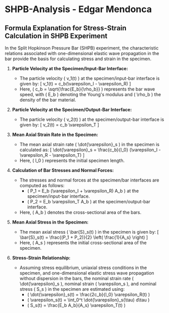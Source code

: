 # SHPB-Analysis - Edgar Mendonca

## Formula Explanation for Stress-Strain Calculation in SHPB Experiment

In the Split Hopkinson Pressure Bar (SHPB) experiment, the characteristic relations associated with one-dimensional elastic wave propagation in the bar provide the basis for calculating stress and strain in the specimen.

1. **Particle Velocity at the Specimen/Input-Bar Interface:**
   - The particle velocity \( v_1(t) \) at the specimen/input-bar interface is given by:
     \[ v_1(t) = c_b(\varepsilon_I - \varepsilon_R) \]
   - Here, \( c_b = \sqrt{\frac{E_b}{\rho_b}} \) represents the bar wave speed, with \( E_b \) denoting the Young's modulus and \( \rho_b \) the density of the bar material.

2. **Particle Velocity at the Specimen/Output-Bar Interface:**
   - The particle velocity \( v_2(t) \) at the specimen/output-bar interface is given by:
     \[ v_2(t) = c_b \varepsilon_T \]

3. **Mean Axial Strain Rate in the Specimen:**
   - The mean axial strain rate \( \dot{\varepsilon}_s \) in the specimen is calculated as:
     \[ \dot{\varepsilon}_s = \frac{c_b}{l_0} (\varepsilon_I - \varepsilon_R - \varepsilon_T) \]
   - Here, \( l_0 \) represents the initial specimen length.

4. **Calculation of Bar Stresses and Normal Forces:**
   - The stresses and normal forces at the specimen/bar interfaces are computed as follows:
     - \( P_1 = E_b (\varepsilon_I + \varepsilon_R) A_b \) at the specimen/input-bar interface.
     - \( P_2 = E_b \varepsilon_T A_b \) at the specimen/output-bar interface.
   - Here, \( A_b \) denotes the cross-sectional area of the bars.

5. **Mean Axial Stress in the Specimen:**
   - The mean axial stress \( \bar{S}_s(t) \) in the specimen is given by:
     \[ \bar{S}_s(t) = \frac{(P_1 + P_2)}{2} \left( \frac{1}{A_s} \right) \]
   - Here, \( A_s \) represents the initial cross-sectional area of the specimen.

6. **Stress-Strain Relationship:**
   - Assuming stress equilibrium, uniaxial stress conditions in the specimen, and one-dimensional elastic stress wave propagation without dispersion in the bars, the nominal strain rate \( \dot{\varepsilon}_s \), nominal strain \( \varepsilon_s \), and nominal stress \( S_s \) in the specimen are estimated using:
     - \( \dot{\varepsilon}_s(t) = \frac{2c_b}{l_0} \varepsilon_R(t) \)
     - \( \varepsilon_s(t) = \int_0^t \dot{\varepsilon}_s(\tau) d\tau \)
     - \( S_s(t) = \frac{E_b A_b}{A_s} \varepsilon_T(t) \)
